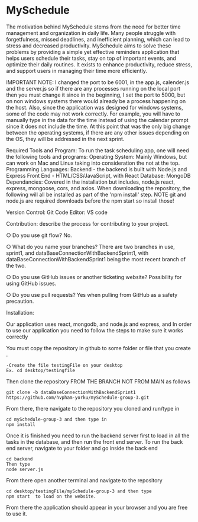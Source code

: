 # MySchedule

The motivation behind MySchedule stems from the need for better time management and organization in daily life. Many people struggle with forgetfulness, missed deadlines, and inefficient planning, which can lead to stress and decreased productivity. MySchedule aims to solve these problems by providing a simple yet effective reminders application that helps users schedule their tasks, stay on top of important events, and optimize their daily routines. It exists to enhance productivity, reduce stress, and support users in managing their time more efficiently.

IMPORTANT NOTE: I changed the port to be 6001, in the app.js, calender.js and the server.js so if there are any processes running on the local port then you must change it since in the beginning, I set the port to 5000, but on non windows systems there would already be a process happening on the host. Also, since the application was designed for windows systems, some of the code may not work correctly. For example, you will have to manually type in the data for the time instead of using the calendar prompt since it does not include the time. At this point that was the only big change between the operating systems, if there are any other issues depending on the OS, they will be addressed in the next sprint.

Required Tools and Program:
To run the task scheduling app, one will need the following tools and programs:
Operating System: 
Mainly Windows, but can work on Mac and Linux taking into consideration the not at the top.
Programming Languages:
Backend - the backend is built with Node.js and Express
Front End - HTML/CSS/JavaScript, with React
Database: MongoDB
Dependancies: Covered in the installation but includes, node.js react, express, mongoose, cors, and axios. When downloading the repository, the following will all be installed as part of the 'npm install' step. NOTE git and node.js are required downloads before the npm start so install those!

Version Control: Git
Code Editor: VS code

Contribution: describe the process for contributing to your project. 

○ Do you use git flow? 
	No.

○ What do you name your branches? 
	There are two branches in use, sprint1, and dataBaseConnectionWithBackendSprint1, with dataBaseConnectionWithBackendSprint1 being the most recent branch of the two.

○ Do you use GitHub issues or another ticketing website? 
	Possibility for using GitHub issues.

○ Do you use pull requests? 
	Yes when pulling from GitHub as a safety precaution.

Installation: 

Our application uses react, mongodb, and node.js and express, and In order to use our application you need to follow the steps to make sure it works correctly

You must copy the repository in github to some folder or file that you create .

	-Create the file testingFile on your desktop
	Ex. cd desktop/testingfile

Then clone the repository FROM THE BRANCH NOT FROM MAIN as follows 

	git clone -b dataBaseConnectionWithBackendSprint1 https://github.com/hvpham-yorku/mySchedule-group-3.git

From there, there navigate to the repository you cloned and run/type in 

	cd mySchedule-group-3 and then type in 
	npm install

Once it is finished you need to run the backend server first to load in all the tasks in the database, and then run the front end server.
	To run the back end server, navigate to your folder and go inside the back end

	cd backend
	Then type 
 	node server.js

From there open another terminal and navigate to the repository 

	cd desktop/testingFile/mySchedule-group-3 and then type
	npm start  to load on the website.

From there the application should appear in your browser and you are free to use it.


